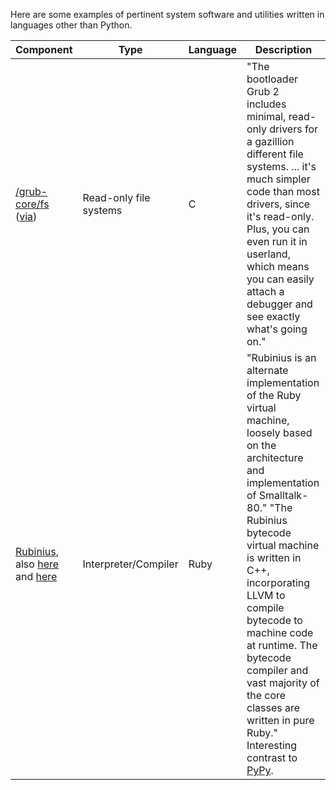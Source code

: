 Here are some examples of pertinent system software and utilities
written in languages other than Python.

| Component | Type | Language | Description|
|-----------|------|----------|------------|
| [/grub-core/fs](http://bzr.savannah.gnu.org/lh/grub/trunk/grub/files/head:/grub-core/fs/) ([via](http://ask.metafilter.com/230728/NTFS-FAT-HFS-Drowning-in-Acronyms#3339280)) | Read-only file systems | C | "The bootloader Grub 2 includes minimal, read-only drivers for a gazillion different file systems. ...  it's much simpler code than most drivers, since it's read-only. Plus, you can even run it in userland, which means you can easily attach a debugger and see exactly what's going on." |
| [Rubinius](http://rubini.us/), also [here](http://redartisan.com/2007/10/5/rubinius-getting-started) and [here](http://razzledazzle.it/1:origin-story/3:rubinius) | Interpreter/Compiler | Ruby | "Rubinius is an alternate implementation of the Ruby virtual machine, loosely based on the architecture and implementation of Smalltalk-80." "The Rubinius bytecode virtual machine is written in C++, incorporating LLVM to compile bytecode to machine code at runtime. The bytecode compiler and vast majority of the core classes are written in pure Ruby."  Interesting contrast to [PyPy](http://pypy.org/). |
